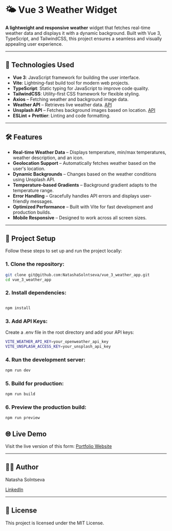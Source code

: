 # 🌤 Vue 3 Weather Widget

**A lightweight and responsive weather** widget that fetches real-time weather data and displays it with a dynamic background. Built with Vue 3, TypeScript, and TailwindCSS, this project ensures a seamless and visually appealing user experience.

---

## 🚀 Technologies Used

- **Vue 3**: JavaScript framework for building the user interface.
- **Vite**: Lightning-fast build tool for modern web projects.
- **TypeScript**: Static typing for JavaScript to improve code quality.
- **TailwindCSS**: Utility-first CSS framework for flexible styling.
- **Axios** – Fetching weather and background image data.
- **Weather API** – Retrieves live weather data. [API](https://www.weatherapi.com/)
- **Unsplash API** – Fetches background images based on location. [API](https://unsplash.com/developers)
- **ESLint + Prettier**: Linting and code formatting.

---

## 🛠️ Features

- **Real-time Weather Data** – Displays temperature, min/max temperatures, weather description, and an icon.
- **Geolocation Support** – Automatically fetches weather based on the user's location.
- **Dynamic Backgrounds** – Changes based on the weather conditions using Unsplash API.
- **Temperature-based Gradients** – Background gradient adapts to the temperature range.
- **Error Handling** – Gracefully handles API errors and displays user-friendly messages.
- **Optimized Performance** – Built with Vite for fast development and production builds.
- **Mobile Responsive** – Designed to work across all screen sizes.

---

## 🔧 Project Setup

Follow these steps to set up and run the project locally:

### 1. Clone the repository:

```bash
git clone git@github.com:NatashaSolntseva/vue_3_weather_app.git
cd vue_3_weather_app
```

### 2. Install dependencies:

```bash

npm install

```

### 3. Add API Keys:

Create a .env file in the root directory and add your API keys:

```bash
VITE_WEATHER_API_KEY=your_openweather_api_key
VITE_UNSPLASH_ACCESS_KEY=your_unsplash_api_key
```

### 4. Run the development server:

```bash
npm run dev

```

### 5. Build for production:

```bash
npm run build
```

### 6. Preview the production build:

```bash
npm run preview
```

## 🌐 Live Demo

Visit the live version of this form: [Portfolio Website](https://weather-app-3-vue.netlify.app/)

---

## 👩‍💻 Author

Natasha Solntseva

[LinkedIn](https://www.linkedin.com/in/natalia-shmatenko-2766b830)

---

## 📜 License

This project is licensed under the MIT License.
